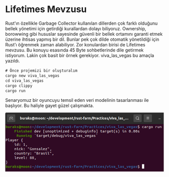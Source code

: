 # Lifetimes Mevzusu

Rust'ın özellikle Garbage Collector kullanılan dillerden çok farklı olduğunu bellek yönetimi için getirdiği kurallardan dolayı biliyoruz. Ownership, borowwing gibi hususlar sayesinde güvenli bir bellek ortamını garanti etmek üzerine ihtisas yapmış bir dil. Bunlar pek çok dilde otomatik yönetildiği için Rust'ı öğrenmek zaman alabiliyor. Zor konulardan birisi de Lifetimes mevzusu. Bu konuyu esasında 45 Byte sohbetlerinde dile getirmek istiyorum. Lakin çok basit bir örnek gerekiyor. viva_las_vegas bu amaçla yazıldı.

```shell
# Önce projemizi bir oluşturalım
cargo new viva_las_vegas
cd viva_las_vegas
cargo clippy
cargo run
```

Senaryomuz bir oyuncuyu temsil eden veri modelinin tasarlanması ile başlıyor. Bu haliyle gayet güzel çalışmakta.

![../images/viva_las_vegas_1.png](../images/viva_las_vegas_1.png)

